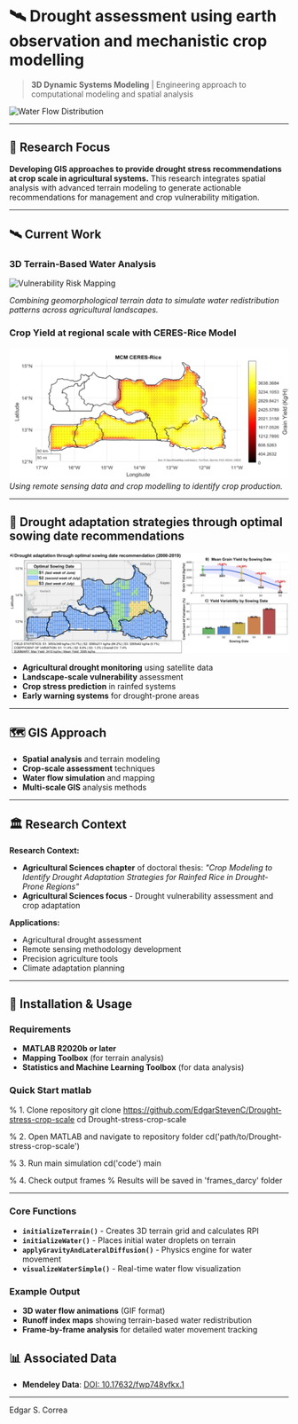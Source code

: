 # 🛰️ Drought assessment using earth observation and mechanistic crop modelling

> **3D Dynamic Systems Modeling** | Engineering approach to computational modeling and spatial analysis

![Water Flow Distribution](media/1.gif)

---

## 🎯 Research Focus

**Developing GIS approaches to provide drought stress recommendations at crop scale in agricultural systems.** This research integrates spatial analysis with advanced terrain modeling to generate actionable recommendations for management and crop vulnerability mitigation.

---

## 🛰️ Current Work

### **3D Terrain-Based Water Analysis**
![Vulnerability Risk Mapping](media/2.gif)

*Combining geomorphological terrain data to simulate water redistribution patterns across agricultural landscapes.*

### **Crop Yield at regional scale with CERES-Rice Model** 

![Crop Yield with crop modelling](media/3.png)
*Using remote sensing data and crop modelling to identify crop production.*

---

## 🌾 Drought adaptation strategies through optimal sowing date recommendations
![Target Recomendations](media/4.png)
- **Agricultural drought monitoring** using satellite data
- **Landscape-scale vulnerability** assessment  
- **Crop stress prediction** in rainfed systems
- **Early warning systems** for drought-prone areas

---

## 🗺️ GIS Approach

- **Spatial analysis** and terrain modeling
- **Crop-scale assessment** techniques
- **Water flow simulation** and mapping
- **Multi-scale GIS** analysis methods

---

## 🏛️ Research Context

**Research Context:**
- **Agricultural Sciences chapter** of doctoral thesis: *"Crop Modeling to Identify Drought Adaptation Strategies for Rainfed Rice in Drought-Prone Regions"*
- **Agricultural Sciences focus** - Drought vulnerability assessment and crop adaptation

**Applications:**
- Agricultural drought assessment
- Remote sensing methodology development
- Precision agriculture tools
- Climate adaptation planning


---

## 🚀 Installation & Usage

### Requirements
- **MATLAB R2020b or later**
- **Mapping Toolbox** (for terrain analysis)
- **Statistics and Machine Learning Toolbox** (for data analysis)

### Quick Start matlab
% 1. Clone repository
git clone https://github.com/EdgarStevenC/Drought-stress-crop-scale
cd Drought-stress-crop-scale

% 2. Open MATLAB and navigate to repository folder
cd('path/to/Drought-stress-crop-scale')

% 3. Run main simulation
cd('code')
main

% 4. Check output frames
% Results will be saved in 'frames_darcy' folder

---
### Core Functions
- **`initializeTerrain()`** - Creates 3D terrain grid and calculates RPI
- **`initializeWater()`** - Places initial water droplets on terrain
- **`applyGravityAndLateralDiffusion()`** - Physics engine for water movement
- **`visualizeWaterSimple()`** - Real-time water flow visualization

### Example Output
- **3D water flow animations** (GIF format)
- **Runoff index maps** showing terrain-based water redistribution
- **Frame-by-frame analysis** for detailed water movement tracking

## 📊 Associated Data
- **Mendeley Data**: [DOI: 10.17632/fwp748vfkx.1](https://doi.org/10.17632/fwp748vfkx.1)

---

Edgar S. Correa
